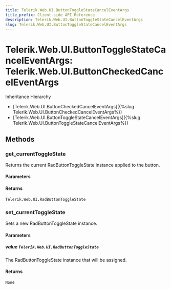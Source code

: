 ```yaml
---
title: Telerik.Web.UI.ButtonToggleStateCancelEventArgs
title_prefix: Client-side API Reference
description: Telerik.Web.UI.ButtonToggleStateCancelEventArgs
slug: Telerik.Web.UI.ButtonToggleStateCancelEventArgs
---
```


# Telerik.Web.UI.ButtonToggleStateCancelEventArgs: Telerik.Web.UI.ButtonCheckedCancelEventArgs 


Inheritance Hierarchy

* [Telerik.Web.UI.ButtonCheckedCancelEventArgs]({%slug Telerik.Web.UI.ButtonCheckedCancelEventArgs%})
* [Telerik.Web.UI.ButtonToggleStateCancelEventArgs]({%slug Telerik.Web.UI.ButtonToggleStateCancelEventArgs%})


## Methods

###  get_currentToggleState

Returns the current RadButtonToggleState instance applied to the button.

#### Parameters

#### Returns

`Telerik.Web.UI.RadButtonToggleState` 

### set_currentToggleState

Sets a new RadButtonToggleState instance.

#### Parameters

##### value `Telerik.Web.UI.RadButtonToggleState`

The RadButtonToggleState instance that will be assigned.

#### Returns

`None`

